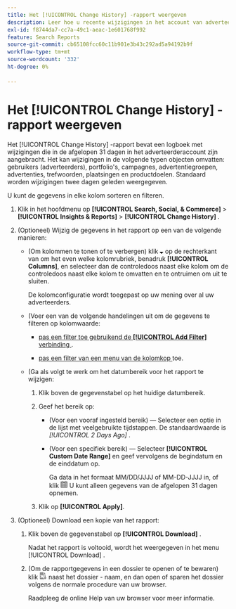```yaml
---
title: Het [!UICONTROL Change History] -rapport weergeven
description: Leer hoe u recente wijzigingen in het account van adverteerders kunt bekijken.
exl-id: f8744da7-cc7a-49c1-aeac-1e601768f992
feature: Search Reports
source-git-commit: cb65108fcc60c11b901e3b43c292ad5a94192b9f
workflow-type: tm+mt
source-wordcount: '332'
ht-degree: 0%

---
```


# Het [!UICONTROL Change History] -rapport weergeven

Het [!UICONTROL Change History] -rapport bevat een logboek met wijzigingen die in de afgelopen 31 dagen in het adverteerderaccount zijn aangebracht. Het kan wijzigingen in de volgende typen objecten omvatten: gebruikers (adverteerders), portfolio&#39;s, campagnes, advertentiegroepen, advertenties, trefwoorden, plaatsingen en productdoelen. Standaard worden wijzigingen twee dagen geleden weergegeven.

U kunt de gegevens in elke kolom sorteren en filteren.

1. Klik in het hoofdmenu op **[!UICONTROL Search, Social, & Commerce]** > **[!UICONTROL Insights & Reports]** > **[!UICONTROL Change History]** .

1. (Optioneel) Wijzig de gegevens in het rapport op een van de volgende manieren:

   * (Om kolommen te tonen of te verbergen) klik ![ neer pijl ](/help/search-social-commerce/assets/arrow-down-expand.png " neer pijl ") op de rechterkant van om het even welke kolomrubriek, benadruk **[!UICONTROL Columns]**, en selecteer dan de controledoos naast elke kolom om de controledoos naast elke kolom te omvatten en te ontruimen om uit te sluiten.

     De kolomconfiguratie wordt toegepast op uw mening over al uw adverteerders.

   * (Voer een van de volgende handelingen uit om de gegevens te filteren op kolomwaarde:

      * [ pas een filter toe gebruikend de **[!UICONTROL Add Filter]** verbinding ](/help/search-social-commerce/common-tasks/data-views/ad-hoc-settings/column-filter-apply-from-column-heading.md).

      * [ pas een filter van een menu van de kolomkop ](/help/search-social-commerce/common-tasks/data-views/ad-hoc-settings/column-filter-apply-from-column-heading.md) toe.

   * (Ga als volgt te werk om het datumbereik voor het rapport te wijzigen:

      1. Klik boven de gegevenstabel op het huidige datumbereik.

      1. Geef het bereik op:

         * (Voor een vooraf ingesteld bereik) — Selecteer een optie in de lijst met veelgebruikte tijdstappen. De standaardwaarde is *[!UICONTROL 2 Days Ago]* .

         * (Voor een specifiek bereik) — Selecteer **[!UICONTROL Custom Date Range]** en geef vervolgens de begindatum en de einddatum op.

           Ga data in het formaat MM/DD/JJJJ of MM-DD-JJJJ in, of klik ![ Kalender ](/help/search-social-commerce/assets/calendar.png " naast elk gebied van de Kalender 1&rbrace; om de kalender te openen en een datum te selecteren. ") U kunt alleen gegevens van de afgelopen 31 dagen opnemen.

      1. Klik op **[!UICONTROL Apply]**.

1. (Optioneel) Download een kopie van het rapport:

   1. Klik boven de gegevenstabel op **[!UICONTROL Download]** .

      Nadat het rapport is voltooid, wordt het weergegeven in het menu [!UICONTROL Download] .

   1. (Om de rapportgegevens in een dossier te openen of te bewaren) klik ![ Rapport van de Download als het Rapport van de Download XLS ](/help/search-social-commerce/assets/download-spreadsheet2.png " als XLS ") naast het dossier - naam, en dan open of sparen het dossier volgens de normale procedure van uw browser.

      Raadpleeg de online Help van uw browser voor meer informatie.
